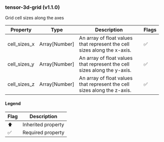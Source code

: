 ### tensor-3d-grid (v1.1.0)
Grid cell sizes along the axes

| Property | Type | Description | Flags |
|---|---|---|---|
| cell_sizes_x | Array[Number] | An array of float values that represent the cell sizes along the x-axis. | ✅ |
| cell_sizes_y | Array[Number] | An array of float values that represent the cell sizes along the y-axis. | ✅ |
| cell_sizes_z | Array[Number] | An array of float values that represent the cell sizes along the z-axis. | ✅ |


#### Legend

| Flag | Description |
| --- | --- |
| ⬆️ | Inherited property |
| ✅ | Required property |

